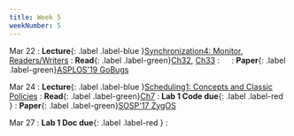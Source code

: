 ```yaml
---
title: Week 5
weekNumber: 5
---
```


Mar 22
: **Lecture**{: .label .label-blue }[Synchronization4: Monitor, Readers/Writers](/sp22/assets/slides/lec09_synchronization4.pdf)
    : **Read**{: .label .label-green}[Ch32](https://pages.cs.wisc.edu/~remzi/OSTEP/threads-bugs.pdf), [Ch33](https://pages.cs.wisc.edu/~remzi/OSTEP/threads-events.pdf)
: &emsp;
    : **Paper**{: .label .label-green}[ASPLOS'19 GoBugs](https://dl.acm.org/doi/10.1145/3297858.3304069)

Mar 24
: **Lecture**{: .label .label-blue }[Scheduling1: Concepts and Classic Policies](/sp22/assets/slides/lec10_scheduling1.pdf)
    : **Read**{: .label .label-green}[Ch7](https://pages.cs.wisc.edu/~remzi/OSTEP/cpu-sched.pdf)
: **Lab 1 Code due**{: .label .label-red }
    : **Paper**{: .label .label-green}[SOSP'17 ZygOS](https://dl.acm.org/doi/10.1145/3132747.3132780)

Mar 27
: **Lab 1 Doc due**{: .label .label-red }
    : &emsp;

